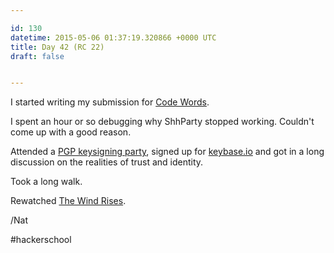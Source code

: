 ```yaml
---

id: 130
datetime: 2015-05-06 01:37:19.320866 +0000 UTC
title: Day 42 (RC 22)
draft: false


---
```


I started writing my submission for [Code Words](https://codewords.recurse.com/). 

I spent an hour or so debugging why ShhParty stopped working. Couldn't come up with a good reason.

Attended a [PGP keysigning party](https://en.wikipedia.org/wiki/Key_signing_party), signed up for [keybase.io](https://keybase.io/icco) and got in a long discussion on the realities of trust and identity.

Took a long walk.

Rewatched [The Wind Rises](https://en.wikipedia.org/wiki/The_Wind_Rises).

/Nat

#hackerschool

